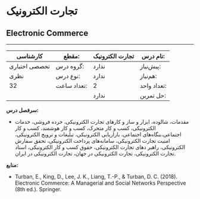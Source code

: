 # تجارت الکترونیک
## Electronic Commerce
_______________________________________________________________________________
| کارشناسی      | مقطع:       | تجارت الکترونیک | نام درس:    |
| ------------- | ----------- | --------------- | ----------- |
| تخصصی اختیاری | گروه درس:   | ندارد           | پیش‌نیاز:   |
| نظری          | نوع درس:    | ندارد           | هم‌نیاز:    |
| 32            | تعداد ساعت: | 2               | تعداد واحد: |
|               |             |  ندارد          | حل تمرین:   |

**سرفصل درس:**


- مقدمات، شالوده، ابزار و ساز و کارهای تجارت الکترونیکی، خرده فروشی، خدمات الکترونیکی، کسب و کار متحرک، کسب و کار هوشمند،  کسب و کار اجتماعی،بنگاه‌های اجتماعی، بازاریابی الکترونیکی، تبلیغات و ترویج الکترونیکی، امنیت تجارت الکترونیکی، سامانه‌های پرداخت الکترونیکی، تحقق سفارش الکترونیکی، راهبر دهای تجارت الکترونیکی، حقوق کسب و کار الکترونیکی، اسناد تجارت الکترونیکی، تجارت الکترونیکی در جهان، تجارت الکترونیکی در ایران.

**منابع:**


- Turban, E., King, D., Lee, J. K., Liang, T.-P., & Turban, D. C. (2018). Electronic Commerce: A Managerial and Social Networks Perspective (8th ed.). Springer.
